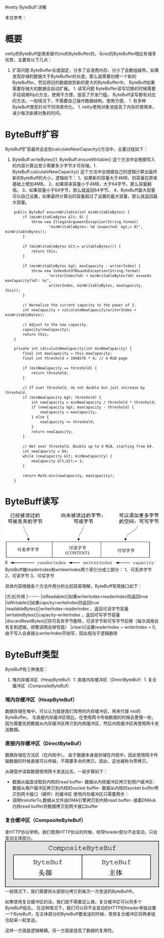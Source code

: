 #netty ByteBuff 详解
>  
 本文参考： 


# 概要

netty的ByteBuff是用来替代nio的ByteBuffer的，与nio的ByteBuffer相比有诸多优势，主要有以下几点：
1.  扩容问题 ByteBuffer长度固定，分多了会浪费内存，分少了会数组越界。如果发现存储的数据大于ByteBuffer的长度，那么就需要创建一个新的ByteBuffer，然后把旧的数据放到新的更大的ByteBuffer中。 ByteBuff如果需要存储大的数据会自动扩展。 1.  读写问题 ByteBuffer读写切换的时候需要手动调用flip()方法，使用不方便，提高了开发门槛。 ByteBuff读写都有对应的方法，一般情况下，不需要自己操作数据结构，使用方便。 1.  有多种ByteBuff类型针对不同场景优化。 1.  netty使用对象池提高了内存的使用率，减少每次新建对象的时间。 
# ByteBuff扩容

ByteBuff扩容最终会走到calculateNewCapacity()方法中，主要过程如下：
1. ByteBuff.writeBytes()1. ByteBuff.ensureWritable() 这个方法中会根据写入的内容计算出至少需要多少字节才可存储。1. ByteBuff.calculateNewCapacity() 这个方法中会根据自己的逻辑计算出最终新的ByteBuff的大小，逻辑如下： 1、如果新的容量大于4MB，则容量在原来基础上增加4MB。 2、如果原来容量小于4MB，大于64字节，那么容量翻倍。 3、如果容量小于64字节，那么就返回64字节。 4、ByteBuff最大容量可以自己设置，如果最终计算出的容量超过了设置的最大容量，那么就返回最大容量。
```
    public ByteBuf ensureWritable(int minWritableBytes) {
        if (minWritableBytes &lt; 0) {
            throw new IllegalArgumentException(String.format(
                    "minWritableBytes: %d (expected: &gt;= 0)", minWritableBytes));
        }

        if (minWritableBytes &lt;= writableBytes()) {
            return this;
        }

        if (minWritableBytes &gt; maxCapacity - writerIndex) {
            throw new IndexOutOfBoundsException(String.format(
                    "writerIndex(%d) + minWritableBytes(%d) exceeds maxCapacity(%d): %s",
                    writerIndex, minWritableBytes, maxCapacity, this));
        }

        // Normalize the current capacity to the power of 2.
        int newCapacity = calculateNewCapacity(writerIndex + minWritableBytes);

        // Adjust to the new capacity.
        capacity(newCapacity);
        return this;
    }

```

```
    private int calculateNewCapacity(int minNewCapacity) {
        final int maxCapacity = this.maxCapacity;
        final int threshold = 1048576 * 4; // 4 MiB page

        if (minNewCapacity == threshold) {
            return threshold;
        }

        // If over threshold, do not double but just increase by threshold.
        if (minNewCapacity &gt; threshold) {
            int newCapacity = minNewCapacity / threshold * threshold;
            if (newCapacity &gt; maxCapacity - threshold) {
                newCapacity = maxCapacity;
            } else {
                newCapacity += threshold;
            }
            return newCapacity;
        }

        // Not over threshold. Double up to 4 MiB, starting from 64.
        int newCapacity = 64;
        while (newCapacity &lt; minNewCapacity) {
            newCapacity &lt;&lt;= 1;
        }

        return Math.min(newCapacity, maxCapacity);
    }

```

# ByteBuff读写

<img src="https://raw.githubusercontent.com/Double2hao/xujiajia_blog/main/img/1910.png" alt="在这里插入图片描述"> ByteBuff被readerIndex和writeerIndex两个索引分成三部分： 1、可丢弃字节 2、可读字节 3、可写字节

具体内容根据各个方法作用分析比较容易理解，ByteBuff常用接口如下：

|方法|作用
|------
|isReadable()|如果writerIndex&gt;readerIndex则返回true
|isWritable()|如果capcity&gt;writeIndex则返回true
|readableBytes()|writerIndex-readerIndex ，返回可读字节容量
|writableBytes()|capacity-writerIndex ，返回可写字节容量
|discardReadBytes()|将可丢弃字节删除，可读字节和可写字节前移（每次调用会有复制逻辑，频繁调用会掉性能）
|clear()|设置readerIndex = writerIndex = 0,由于写入会直接从writerIndex开始写，因此相当于逻辑删除

# ByteBuff类型

ByteBuff有三种类型：
1. 堆内存缓冲区（HeapByteBuf）1. 直接内存缓冲区（DirectByteBuf）1. 复合缓冲区（CompositeByteBuf）
### 堆内存缓冲区（HeapByteBuf）

数据存储在堆中，可以认为就是我们常用的内存缓冲区，用来代替 nio的ByteBuffer。 与直接内存缓冲区相比，在使用网卡传输数据的时候会更慢一些，因为需要先把数据从内存缓冲区拷贝到内核缓冲区，然后内核缓冲区再使用网卡发送数据。

### 直接内存缓冲区（DirectByteBuf）

数据存储在方法区（在内核中）。 由于数据本身就存储在内核中，因此使用网卡传输数据的时候直接可以传输，不需要多余的拷贝。因此，这也被称为零拷贝。

>  
 从硬盘中读取数据使用网卡发送出去，一般步骤如下： 
 - 数据从磁盘读取到内核的read buffer- 数据从内核缓冲区拷贝到用户缓冲区- 数据从用户缓冲区拷贝到内核的socket buffer- 数据从内核的socket buffer拷贝到网卡接口（硬件）的缓冲区 
 使用内存缓冲区只需要两步： 
 - 调用transferTo,数据从文件由DMA引擎拷贝到内核read buffer- 接着DMA从内核read buffer将数据拷贝到网卡接口buffer 


### 复合缓冲区（CompositeByteBuf）

拿HTTP协议举例。我们使用HTTP协议的时候，经常header部分不会变动，只会变动主体部分。 <img src="https://raw.githubusercontent.com/Double2hao/xujiajia_blog/main/img/1911.png" alt="在这里插入图片描述"> 一般情况下，我们需要将头部部分拷贝到每次一次发送的ByteBuf中。

如果使用复合缓冲区的话，我们就不需要这么做。复合缓冲区可以将多个ByteBuff组合。 在这种情况下，我们可以将不会变动的HTTP的header单独设置一个ByteBuff，在主体部分的ByteBuff要发送的时候，使用复合缓冲区将两者组合起来一起发送。

这样一方面是逻辑解耦，另一方面是提高了数据的复用性。